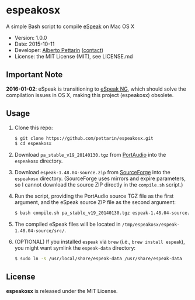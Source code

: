 # espeakosx 

A simple Bash script to compile [eSpeak](http://espeak.sourceforge.net/) on Mac OS X

* Version: 1.0.0
* Date: 2015-10-11
* Developer: [Alberto Pettarin](http://www.albertopettarin.it/) ([contact](http://www.albertopettarin.it/contact.html))
* License: the MIT License (MIT), see LICENSE.md


## Important Note

**2016-01-02**: eSpeak is transitioning to [eSpeak NG](https://github.com/espeak-ng/espeak-ng),
which should solve the compilation issues in OS X, making this project (espeakosx) obsolete.


## Usage

1. Clone this repo:

    ```bash
    $ git clone https://github.com/pettarin/espeakosx.git
    $ cd espeakosx
    ```

2. Download `pa_stable_v19_20140130.tgz` from
   [PortAudio](http://www.portaudio.com/archives/pa_stable_v19_20140130.tgz)
   into the `espeakosx` directory.

3. Download `espeak-1.48.04-source.zip` from
   [SourceForge](http://sourceforge.net/projects/espeak/files/espeak/espeak-1.48/espeak-1.48.04-source.zip)
   into the `espeakosx` directory.
   (SourceForge uses mirrors and expire parameters,
   so I cannot download the source ZIP
   directly in the `compile.sh` script.)

3. Run the script, providing the PortAudio source TGZ file as the first argument,
   and the eSpeak source ZIP file as the second argument:

    ```bash
    $ bash compile.sh pa_stable_v19_20140130.tgz espeak-1.48.04-source.zip
    ```

4. The compiled eSpeak files will be located in `/tmp/espeakosx/espeak-1.48.04-source/src/`.

5. (OPTIONAL) If you installed `espeak` via `brew` (i.e., `brew install espeak`),
   you might want symlink the `espeak-data` directory:

    ```bash
    $ sudo ln -s /usr/local/share/espeak-data /usr/share/espeak-data
    ```


## License

**espeakosx** is released under the MIT License.


